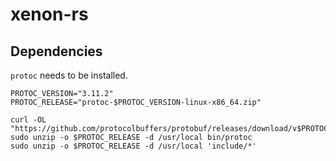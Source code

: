 # xenon-rs

## Dependencies
`protoc` needs to be installed.
```shell
PROTOC_VERSION="3.11.2"
PROTOC_RELEASE="protoc-$PROTOC_VERSION-linux-x86_64.zip"

curl -OL "https://github.com/protocolbuffers/protobuf/releases/download/v$PROTOC_VERSION/$PROTOC_RELEASE"
sudo unzip -o $PROTOC_RELEASE -d /usr/local bin/protoc
sudo unzip -o $PROTOC_RELEASE -d /usr/local 'include/*'
```